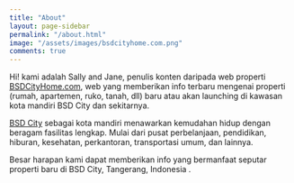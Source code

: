```yaml
---
title: "About"
layout: page-sidebar
permalink: "/about.html"
image: "/assets/images/bsdcityhome.com.png"
comments: true
---
```

Hi! kami adalah Sally and Jane, penulis konten daripada web properti [BSDCityHome.com](https://bsdcityhome.com), web yang memberikan info terbaru mengenai properti (rumah, apartemen, ruko, tanah, dll) baru atau akan launching di kawasan kota mandiri BSD City dan sekitarnya.

[BSD City](http://www.bsdcity.com) sebagai kota mandiri menawarkan kemudahan hidup dengan beragam fasilitas lengkap. Mulai dari pusat perbelanjaan, pendidikan, hiburan, kesehatan, perkantoran, transportasi umum, dan lainnya.

Besar harapan kami dapat memberikan info yang bermanfaat seputar properti baru di BSD City, Tangerang, Indonesia <i class="fa fa-heart text-danger"></i>.

